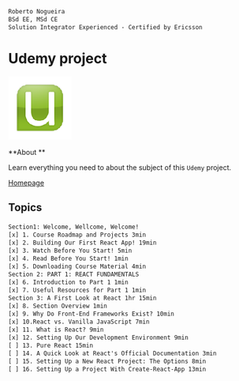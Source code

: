 ```
Roberto Nogueira
BSd EE, MSd CE
Solution Integrator Experienced - Certified by Ericsson
```

# Udemy project

![udemy image](images/udemy.png)

**About **

Learn everything you need to about the subject of this `Udemy` project.

[Homepage](https://www.udemy.com/course/the-ultimate-react-course/learn/lecture/37351178#overview)

## Topics

```
Section1: Welcome, Wellcome, Welcome!
[x] 1. Course Roadmap and Projects 3min
[x] 2. Building Our First React App! 19min
[x] 3. Watch Before You Start! 5min
[x] 4. Read Before You Start! 1min
[x] 5. Downloading Course Material 4min
Section 2: PART 1: REACT FUNDAMENTALS
[x] 6. Introduction to Part 1 1min
[x] 7. Useful Resources for Part 1 1min
Section 3: A First Look at React 1hr 15min
[x] 8. Section Overview 1min
[x] 9. Why Do Front-End Frameworks Exist? 10min
[x] 10.React vs. Vanilla JavaScript 7min
[x] 11. What is React? 9min
[x] 12. Setting Up Our Development Environment 9min
[ ] 13. Pure React 15min
[ ] 14. A Quick Look at React's Official Documentation 3min
[ ] 15. Setting Up a New React Project: The Options 8min
[ ] 16. Setting Up a Project With Create-React-App 13min
```
